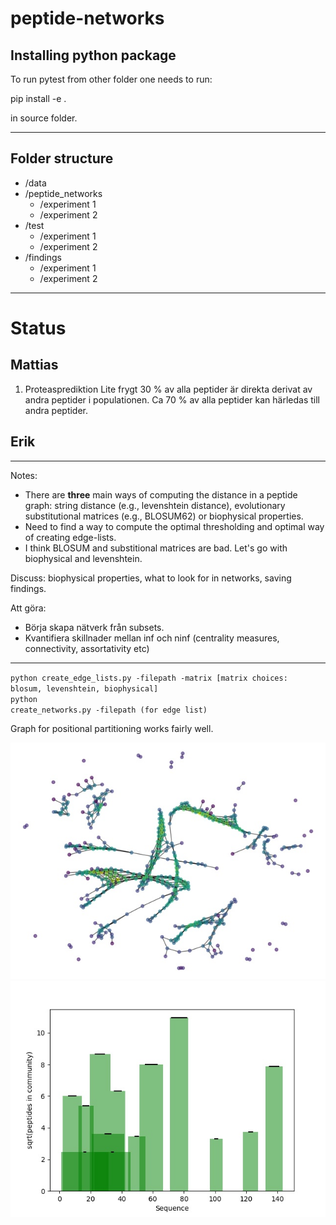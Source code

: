 # peptide-networks

## Installing python package

To run pytest from other folder one needs to run:

pip install -e .

in source folder.

---

## Folder structure

- /data
- /peptide_networks
  - /experiment 1
  - /experiment 2
- /test
  - /experiment 1
  - /experiment 2
- /findings
  - /experiment 1
  - /experiment 2

---

# Status

## Mattias

1. Proteasprediktion
   Lite frygt 30 % av alla peptider är direkta derivat av andra peptider i populationen.
   Ca 70 % av alla peptider kan härledas till andra peptider.

## Erik

---

Notes:

- There are **three** main ways of computing the distance in a peptide graph: string distance (e.g., levenshtein distance), evolutionary substitutional matrices (e.g., BLOSUM62) or biophysical properties.
- Need to find a way to compute the optimal thresholding and optimal way of creating edge-lists.
- I think BLOSUM and substitional matrices are bad. Let's go with biophysical and levenshtein.

Discuss: biophysical properties, what to look for in networks, saving findings.

Att göra:

- Börja skapa nätverk från subsets.
- Kvantifiera skillnader mellan inf och ninf (centrality measures, connectivity, assortativity etc)

---

<code>python create_edge_lists.py -filepath -matrix [matrix choices: blosum, levenshtein, biophysical]</code>
<br>
<code>python create_networks.py -filepath (for edge list)</code>

Graph for positional partitioning works fairly well.

![example graph](/findings/peptide_graphs/lev_HBB_31_network.jpg)
![example graph](/findings/peptide_graphs/lev_HBB_31_position.jpg)
